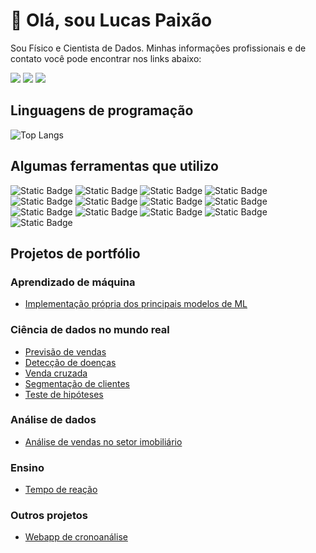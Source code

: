 # 👋 Olá, sou Lucas Paixão

Sou Físico e Cientista de Dados. Minhas informações profissionais e de contato você pode encontrar nos links abaixo:

<div>
    <a href="https://paixaols.github.io/" target="_blank" rel="noopener noreferrer"><img src="https://img.shields.io/badge/P%C3%A1gina_pessoal-red?style=for-the-badge"></a>
    <a href="https://www.linkedin.com/in/lucassopaixao/" target="_blank" rel="noopener noreferrer"><img src="https://img.shields.io/badge/LinkedIn-0077B5?style=for-the-badge&logo=linkedin&logoColor=white"></a>
    <a href="https://orcid.org/0000-0001-5419-4953" target="_blank" rel="noopener noreferrer"><img src="https://img.shields.io/badge/orcid-A6CE39?style=for-the-badge&logo=orcid&logoColor=white"></a>
</div>

## Linguagens de programação

![Top Langs](https://github-readme-stats.vercel.app/api/top-langs/?username=paixaols&layout=compact&langs_count=10)

## Algumas ferramentas que utilizo

![Static Badge](https://img.shields.io/badge/Python-14354C?style=for-the-badge&logo=python&logoColor=white)
![Static Badge](https://img.shields.io/badge/jupyter-F37626?style=for-the-badge&logo=jupyter&logoColor=white)
![Static Badge](https://img.shields.io/badge/conda-342B029.svg?&style=for-the-badge&logo=anaconda&logoColor=white)
![Static Badge](https://img.shields.io/badge/Django-092E20?style=for-the-badge&logo=django&logoColor=white)
![Static Badge](https://img.shields.io/badge/Flask-000000?style=for-the-badge&logo=flask&logoColor=white)
![Static Badge](https://img.shields.io/badge/Numpy-777BB4?style=for-the-badge&logo=numpy&logoColor=white)
![Static Badge](https://img.shields.io/badge/Pandas-2C2D72?style=for-the-badge&logo=pandas&logoColor=white)
![Static Badge](https://img.shields.io/badge/SciPy-654FF0?style=for-the-badge&logo=SciPy&logoColor=white)
![Static Badge](https://img.shields.io/badge/scikit_learn-F7931E?style=for-the-badge&logo=scikit-learn&logoColor=white)
![Static Badge](https://img.shields.io/badge/Plotly-239120?style=for-the-badge&logo=plotly&logoColor=white)
![Static Badge](https://img.shields.io/badge/Streamlit-FF4B4B?style=for-the-badge&logo=Streamlit&logoColor=white)
![Static Badge](https://img.shields.io/badge/PostgreSQL-316192?style=for-the-badge&logo=postgresql&logoColor=white)
![Static Badge](https://img.shields.io/badge/MongoDB-1a674a?style=for-the-badge&logo=mongodb&logoColor=white)

## Projetos de portfólio

### Aprendizado de máquina

- [Implementação própria dos principais modelos de ML](https://github.com/paixaols/statistical-learning)

### Ciência de dados no mundo real

- [Previsão de vendas](https://github.com/paixaols/rossmann-store-sales)
- [Detecção de doenças](https://github.com/paixaols/cardiovascular-disease)
- [Venda cruzada](https://github.com/paixaols/insurance-cross-sell)
- [Segmentação de clientes](https://github.com/paixaols/loyalty-program)
- [Teste de hipóteses](https://github.com/paixaols/ab-test)

### Análise de dados

- [Análise de vendas no setor imobiliário](https://github.com/paixaols/house-sales)

### Ensino

- [Tempo de reação](https://github.com/paixaols/tempo-de-reacao)

### Outros projetos

- [Webapp de cronoanálise](https://github.com/paixaols/cronoanalise)
